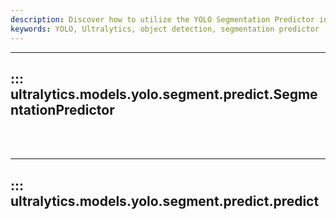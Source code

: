 ```yaml
---
description: Discover how to utilize the YOLO Segmentation Predictor in Ultralytics. Enhance your objects detection skills with us.
keywords: YOLO, Ultralytics, object detection, segmentation predictor
---
```


---
## ::: ultralytics.models.yolo.segment.predict.SegmentationPredictor
<br><br>

---
## ::: ultralytics.models.yolo.segment.predict.predict
<br><br>
